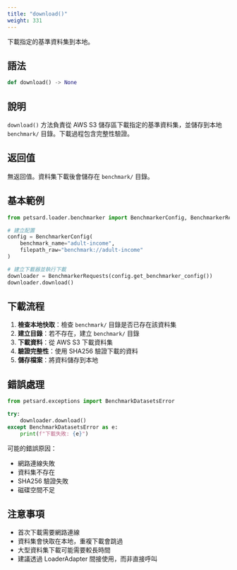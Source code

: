 ```yaml
---
title: "download()"
weight: 331
---
```


下載指定的基準資料集到本地。

## 語法

```python
def download() -> None
```

## 說明

`download()` 方法負責從 AWS S3 儲存區下載指定的基準資料集，並儲存到本地 `benchmark/` 目錄。下載過程包含完整性驗證。

## 返回值

無返回值。資料集下載後會儲存在 `benchmark/` 目錄。

## 基本範例

```python
from petsard.loader.benchmarker import BenchmarkerConfig, BenchmarkerRequests

# 建立配置
config = BenchmarkerConfig(
    benchmark_name="adult-income",
    filepath_raw="benchmark://adult-income"
)

# 建立下載器並執行下載
downloader = BenchmarkerRequests(config.get_benchmarker_config())
downloader.download()
```

## 下載流程

1. **檢查本地快取**：檢查 `benchmark/` 目錄是否已存在該資料集
2. **建立目錄**：若不存在，建立 `benchmark/` 目錄
3. **下載資料**：從 AWS S3 下載資料集
4. **驗證完整性**：使用 SHA256 驗證下載的資料
5. **儲存檔案**：將資料儲存到本地

## 錯誤處理

```python
from petsard.exceptions import BenchmarkDatasetsError

try:
    downloader.download()
except BenchmarkDatasetsError as e:
    print(f"下載失敗: {e}")
```

可能的錯誤原因：
- 網路連線失敗
- 資料集不存在
- SHA256 驗證失敗
- 磁碟空間不足

## 注意事項

- 首次下載需要網路連線
- 資料集會快取在本地，重複下載會跳過
- 大型資料集下載可能需要較長時間
- 建議透過 LoaderAdapter 間接使用，而非直接呼叫